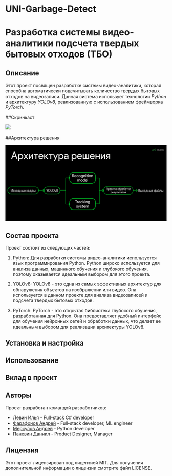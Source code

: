 # UNI-Garbage-Detect
# Разработка системы видео-аналитики подсчета твердых бытовых отходов (ТБО)

## Описание
Этот проект посвящен разработке системы видео-аналитики, которая способна автоматически подсчитывать количество твердых бытовых отходов на видеозаписи. Данная система использует технологии *Python* и архитектуру *YOLOv8*, реализованную с использованием фреймворка *PyTorch*.

##Скринкаст

![](https://github.com/MaxTube-dot/Asserts/blob/master/ezgif.com-optimize.gif)

##Архитектура решения

![](https://github.com/MaxTube-dot/Asserts/blob/master/image_2023-10-28_20-04-35.png)


## Состав проекта
Проект состоит из следующих частей:

1. Python: Для разработки системы видео-аналитики используется язык программирования Python. Python широко используется для анализа данных, машинного обучения и глубокого обучения, поэтому оказывается идеальным выбором для этого проекта.

2. YOLOv8: YOLOv8 - это одна из самых эффективных архитектур для обнаружения объектов на изображении или видео. Она используется в данном проекте для анализа видеозаписей и подсчета твердых бытовых отходов.

3. PyTorch: PyTorch - это открытая библиотека глубокого обучения, разработанная для Python. Она предоставляет удобный интерфейс для обучения нейронных сетей и обработки данных, что делает ее идеальным выбором для реализации архитектуры YOLOv8.



## Установка и настройка


## Использование



## Вклад в проект


## Авторы
Проект разработан командой разработчиков:

- [Левин Илья](https://github.com/MaxTube-dot "Левин Илья") - Full-stack  C# developer
- [Фарафонов Андрей](https://github.com/andreifarafonow "Фарафонов Андрей") - Full-stack  developer, ML engineer
- [Меркулов Андрей](https://github.com/Dead-CLu8ku "Меркулов Андрей") -  Python developer
- [Паневин Даниил](https://www.behance.net/daniilpanevin "Паневин Даниил") - Product Designer, Manager

## Лицензия
Этот проект лицензирован под лицензией MIT. Для получения дополнительной информации о лицензии смотрите файл LICENSE.